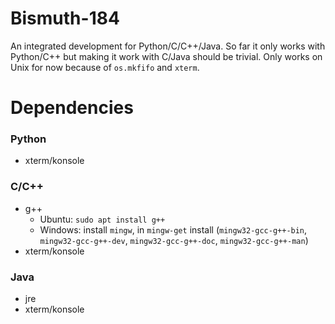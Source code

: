 # Bismuth-184
An integrated development for Python/C/C++/Java. So far it only works with Python/C++ but making it work with C/Java should be trivial. Only works on Unix for now because of `os.mkfifo` and `xterm`.

# Dependencies
### Python
* xterm/konsole

### C/C++
* g++
	* Ubuntu: `sudo apt install g++`
	* Windows: install `mingw`, in `mingw-get` install (`mingw32-gcc-g++-bin`, `mingw32-gcc-g++-dev`, `mingw32-gcc-g++-doc`, `mingw32-gcc-g++-man`)
* xterm/konsole

### Java
* jre
* xterm/konsole